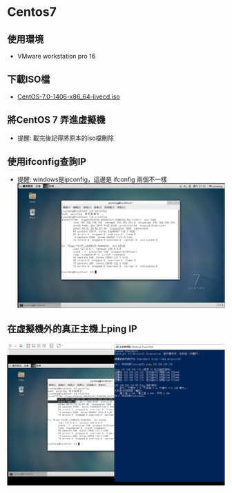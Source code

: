 # Centos7 
## 使用環境
* VMware workstation pro 16
## 下載ISO檔
* [CentOS-7.0-1406-x86_64-livecd.iso](http://ftp.jaist.ac.jp/pub/Linux/CentOS-vault/centos/7.0.1406/isos/x86_64/)
## 將CentOS 7 弄進虛擬機
* 提醒: 載完後記得將原本的iso檔刪除
## 使用ifconfig查詢IP
* 提醒: windows是ipconfig，這邊是 ifconfig 兩個不一樣
![1](https://github.com/cycyucheng1010/NQU/blob/main/Centos7/week1-1.PNG)
## 在虛擬機外的真正主機上ping IP
![2](https://github.com/cycyucheng1010/NQU/blob/main/Centos7/homework1.PNG)
